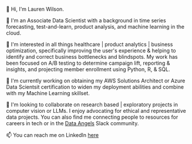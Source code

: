 
👋 Hi, I'm Lauren Wilson.

💼 I'm an Associate Data Scientist with a background in time series forecasting, test-and-learn, product analysis, and machine learning in the cloud.

🚀 I'm interested in all things healthcare | product analytics | business optimization, specifically improving the user's experience & helping to identify and correct business bottlenecks and blindspots. My work has been focused on A/B testing to determine campaign lift, reporting & insights, and projecting member enrollment using Python, R, & SQL.

🌱 I'm currently working on obtaining my AWS Solutions Architect or Azure Data Scientsit certification to widen my deployment abilities and combine with my Machine Learning skillset.

👯 I'm looking to collaborate on research based | exploratory projects in computer vision or LLMs. I enjoy advocating for ethical and representative data projects. You can also find me connecting people to resources for careers in tech or in the [Data Angels](https://www.dataangels.org/) Slack community.

📫 You can reach me on LinkedIn [here](https://www.linkedin.com/in/alaurenwilson/)
